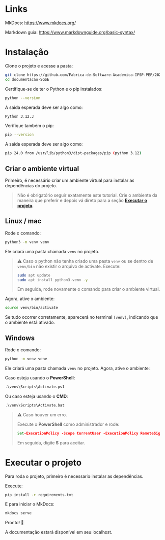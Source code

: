 # Links 
MkDocs: https://www.mkdocs.org/

Markdown guia: https://www.markdownguide.org/basic-syntax/ 

# Instalação

Clone o projeto e acesse a pasta:

```bash
git clone https://github.com/Fabrica-de-Software-Academica-IFSP-PEP/2025-ManualSGSE.git
cd documentacao-SGSE
```
Certifique-se de ter o Python e o pip instalados:
```bash
python --version
```

A saída esperada deve ser algo como:
```bash
Python 3.12.3
```
Verifique também o pip:
```bash
pip --version
```
A saída esperada deve ser algo como:
```bash
pip 24.0 from /usr/lib/python3/dist-packages/pip (python 3.12)
```


## Criar o ambiente virtual
Primeiro, é necessário criar um ambiente virtual para instalar as dependências do projeto.

> Não é obrigatório seguir exatamente este tutorial. Crie o ambiente da maneira que preferir e depois vá direto para a seção **[Executar o projeto](#executar-o-projeto)**.

## Linux / mac
Rode o comando:
```bash
python3 -m venv venv
```
Ele criará uma pasta chamada `venv` no projeto.

> ⚠️ Caso o python não tenha criado uma pasta `venv` ou se dentro de `venv/bin` não existir o arquivo de activate. Execute:
> ```bash
> sudo apt update
> sudo apt install python3-venv -y
> ```
> Em seguida, rode novamente o comando para criar o ambiente virtual.

Agora, ative o ambiente:

```bash
source venv/bin/activate
```
Se tudo ocorrer corretamente, aparecerá no terminal `(venv)`, indicando que o ambiente está ativado.

## Windows
Rode o comando:

```bash
python -m venv venv
```

Ele criará uma pasta chamada `venv` no projeto.
Agora, ative o ambiente:

Caso esteja usando o **PowerShell**:
```cmd
.\venv\Scripts\Activate.ps1
```
Ou caso esteja usando o **CMD**:
```cmd
.\venv\Scripts\Activate.bat
```

> ⚠️ Caso houver um erro. 
> 
> Execute o **PowerShell** como administrador e rode:
> ```cmd
> Set-ExecutionPolicy -Scope CurrentUser -ExecutionPolicy RemoteSigned
> ```
> Em seguida, digite **S** para aceitar.


# Executar o projeto
Para roda o projeto, primeiro é necessario instalar as dependências.

Execute:
```bash
pip install -r requirements.txt
```

E para iniciar o MkDocs:
```bash
mkdocs serve
```

Pronto! 🎉

A documentação estará disponível em seu localhost.
